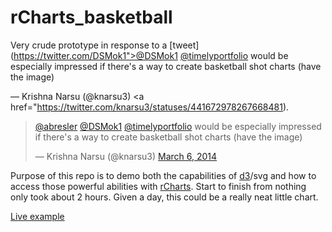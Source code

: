rCharts_basketball
==================

Very crude prototype in response to a [tweet](https://twitter.com/DSMok1">@DSMok1</a> <a href="https://twitter.com/timelyportfolio">@timelyportfolio</a> would be especially impressed if there&#39;s a way to create basketball shot charts (have the image)</p>&mdash; Krishna Narsu (@knarsu3) <a href="https://twitter.com/knarsu3/statuses/441672978267668481).


<blockquote class="twitter-tweet" lang="en"><p><a href="https://twitter.com/abresler">@abresler</a> <a href="https://twitter.com/DSMok1">@DSMok1</a> <a href="https://twitter.com/timelyportfolio">@timelyportfolio</a> would be especially impressed if there&#39;s a way to create basketball shot charts (have the image)</p>&mdash; Krishna Narsu (@knarsu3) <a href="https://twitter.com/knarsu3/statuses/441672978267668481">March 6, 2014</a></blockquote>
<script async src="//platform.twitter.com/widgets.js" charset="utf-8"></script>


Purpose of this repo is to demo both the capabilities of [d3](http://d3js.org)/svg and how to access those powerful abilities with [rCharts](http://rcharts.io/gallery).  Start to finish from nothing only took about 2 hours.  Given a day, this could be a really neat little chart.

[Live example](http://timelyportfolio.github.io/rCharts_basketball)
